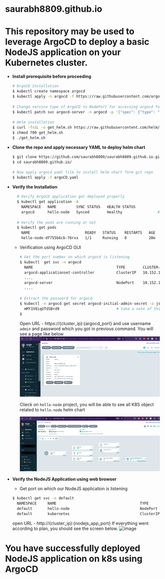 # saurabh8809.github.io

# This repository may be used to leverage ArgoCD to deploy a basic NodeJS application on your Kubernetes cluster.

- **Install prerequisite before proceeding**

    ```bash
    # ArgoCD Installation 
    $ kubectl create namespace argocd
    $ kubectl apply -n argocd -f https://raw.githubusercontent.com/argoproj/argo-cd/stable/manifests/install.yaml

    # Change service type of ArgoCD to NodePort for accessing argocd form outside of the cluster 
    $ kubectl patch svc argocd-server -n argocd -p '{"spec": {"type": "NodePort"}}'

    # Helm installation 
    $ curl -fsSL -o get_helm.sh https://raw.githubusercontent.com/helm/helm/main/scripts/get-helm-3
    $ chmod 700 get_helm.sh
    $ ./get_helm.sh
    ```

- **Clone the repo and apply necessary YAML to deploy helm chart**

    ```bash
    $ git clone https://github.com/saurabh8809/saurabh8809.github.io.git
    $ cd saurabh8809.github.io/
    
    # Now apply argocd yaml file to install helm chart form git repo
    $ kubectl apply -f argoCD.yaml
    ```

- **Verify the Installation**

  ```bash
    # Verify ArgoCD application got deployed properly 
    $ kubectl get application -A
      NAMESPACE   NAME         SYNC STATUS   HEALTH STATUS
      argocd      hello-node   Synced        Healthy                # Healthy shows that our application got deployed successfully

    # Verify the pods are running or not 
    $ kubectl get pods
      NAME                         READY   STATUS    RESTARTS   AGE
      hello-node-df755b6cb-76rxx   1/1     Running   0          20m
  ```

  - Verification using ArgoCD GUI

    ```bash
    # Get the port number on which argocd is listening
    $ kubectl  get svc -n argocd
      NAME                                      TYPE        CLUSTER-IP       EXTERNAL-IP   PORT(S)                      AGE
      argocd-applicationset-controller          ClusterIP   10.152.183.82    <none>        7000/TCP,8080/TCP            22h
      ....
      argocd-server                             NodePort    10.152.183.146   <none>        80:30488/TCP,443:31267/TCP   22h   # on port 31267 argocd is listening
      ....

    # Extract the password for argocd 
    $ kubectl -n argocd get secret argocd-initial-admin-secret -o jsonpath="{.data.password}" | base64 -d; echo
      mMY1V8iqUTdSBrd9                          # take a note of this password 
    $
    ```
    Open URL - https://\{cluster_ip\}:\{argocd_port\} and use username `admin` and password which you got in previous command.
    You will see a page like below 
    ![alt text](image.png)

    Clieck on `hello-node` project, you will be able to see all K8S object related to `hello-node` helm chart

    ![alt text](image-1.png)

- **Verify the NodeJS Application using web browser**

   - Get port on which our NodeJS application is listening

  ```bash
  $ kubectl get svc -n default
    NAMESPACE     NAME                                      TYPE        CLUSTER-IP       EXTERNAL-IP   PORT(S)                      AGE
    default       hello-node                                NodePort    10.152.183.202   <none>        3000:32157/TCP               11s  # on 32157 our node application is listening
    default       kubernetes                                ClusterIP   10.152.183.1     <none>        443/TCP                      46h

  ```

  open URL - http://\{cluster_ip\}:\{nodejs_app_port\} If everything went according to plan, you should see the screen below.
  ![image](https://github.com/saurabh8809/saurabh8809.github.io/assets/25630593/27757487-0d29-493b-ae47-feaf35faf96d)



# You have successfully deployed NodeJS application on k8s using ArgoCD 

